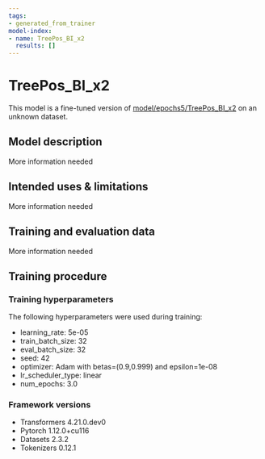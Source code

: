 ```yaml
---
tags:
- generated_from_trainer
model-index:
- name: TreePos_BI_x2
  results: []
---
```


<!-- This model card has been generated automatically according to the information the Trainer had access to. You
should probably proofread and complete it, then remove this comment. -->

# TreePos_BI_x2

This model is a fine-tuned version of [model/epochs5/TreePos_BI_x2](https://huggingface.co/model/epochs5/TreePos_BI_x2) on an unknown dataset.

## Model description

More information needed

## Intended uses & limitations

More information needed

## Training and evaluation data

More information needed

## Training procedure

### Training hyperparameters

The following hyperparameters were used during training:
- learning_rate: 5e-05
- train_batch_size: 32
- eval_batch_size: 32
- seed: 42
- optimizer: Adam with betas=(0.9,0.999) and epsilon=1e-08
- lr_scheduler_type: linear
- num_epochs: 3.0

### Framework versions

- Transformers 4.21.0.dev0
- Pytorch 1.12.0+cu116
- Datasets 2.3.2
- Tokenizers 0.12.1
